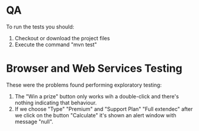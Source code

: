 # QA

To run the tests you should:
1. Checkout or download the project files
2. Execute the command "mvn test"

# Browser and Web Services Testing
These were the problems found performing exploratory testing:
1. The "Win a prize" button only works wih a double-click and there's nothing indicating that behaviour.
2. If we choose "Type" "Premium" and "Support Plan" "Full extendec" after we click on the button "Calculate" it's shown an alert window with message "null".
